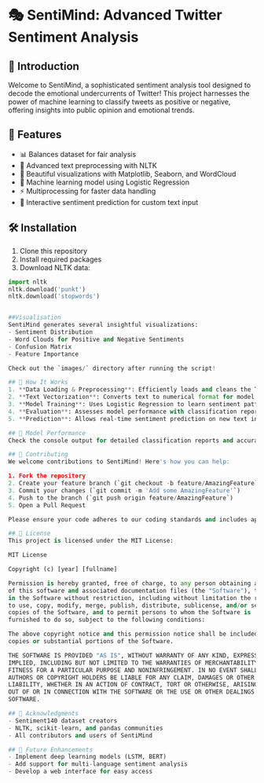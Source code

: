 # 🎭 SentiMind: Advanced Twitter Sentiment Analysis

## 🌟 Introduction
Welcome to SentiMind, a sophisticated sentiment analysis tool designed to decode the emotional undercurrents of Twitter! This project harnesses the power of machine learning to classify tweets as positive or negative, offering insights into public opinion and emotional trends.

## 🚀 Features
- 📊 Balances dataset for fair analysis
- 🧹 Advanced text preprocessing with NLTK
- 🎨 Beautiful visualizations with Matplotlib, Seaborn, and WordCloud
- 🧠 Machine learning model using Logistic Regression
- ⚡ Multiprocessing for faster data handling
- 🔮 Interactive sentiment prediction for custom text input

## 🛠️ Installation
1. Clone this repository
2. Install required packages
3. Download NLTK data:
```python
import nltk
nltk.download('punkt')
nltk.download('stopwords')


##Visualisation
SentiMind generates several insightful visualizations:
- Sentiment Distribution
- Word Clouds for Positive and Negative Sentiments
- Confusion Matrix
- Feature Importance

Check out the `images/` directory after running the script!

## 🧠 How It Works
1. **Data Loading & Preprocessing**: Efficiently loads and cleans the Twitter data.
2. **Text Vectorization**: Converts text to numerical format for model training.
3. **Model Training**: Uses Logistic Regression to learn sentiment patterns.
4. **Evaluation**: Assesses model performance with classification reports and visualizations.
5. **Prediction**: Allows real-time sentiment prediction on new text inputs.

## 🎯 Model Performance
Check the console output for detailed classification reports and accuracy scores.

## 🤝 Contributing
We welcome contributions to SentiMind! Here's how you can help:

1. Fork the repository
2. Create your feature branch (`git checkout -b feature/AmazingFeature`)
3. Commit your changes (`git commit -m 'Add some AmazingFeature'`)
4. Push to the branch (`git push origin feature/AmazingFeature`)
5. Open a Pull Request

Please ensure your code adheres to our coding standards and includes appropriate tests.

## 📜 License
This project is licensed under the MIT License:

MIT License

Copyright (c) [year] [fullname]

Permission is hereby granted, free of charge, to any person obtaining a copy
of this software and associated documentation files (the "Software"), to deal
in the Software without restriction, including without limitation the rights
to use, copy, modify, merge, publish, distribute, sublicense, and/or sell
copies of the Software, and to permit persons to whom the Software is
furnished to do so, subject to the following conditions:

The above copyright notice and this permission notice shall be included in all
copies or substantial portions of the Software.

THE SOFTWARE IS PROVIDED "AS IS", WITHOUT WARRANTY OF ANY KIND, EXPRESS OR
IMPLIED, INCLUDING BUT NOT LIMITED TO THE WARRANTIES OF MERCHANTABILITY,
FITNESS FOR A PARTICULAR PURPOSE AND NONINFRINGEMENT. IN NO EVENT SHALL THE
AUTHORS OR COPYRIGHT HOLDERS BE LIABLE FOR ANY CLAIM, DAMAGES OR OTHER
LIABILITY, WHETHER IN AN ACTION OF CONTRACT, TORT OR OTHERWISE, ARISING FROM,
OUT OF OR IN CONNECTION WITH THE SOFTWARE OR THE USE OR OTHER DEALINGS IN THE
SOFTWARE.

## 🙏 Acknowledgments
- Sentiment140 dataset creators
- NLTK, scikit-learn, and pandas communities
- All contributors and users of SentiMind

## 🔮 Future Enhancements
- Implement deep learning models (LSTM, BERT)
- Add support for multi-language sentiment analysis
- Develop a web interface for easy access
